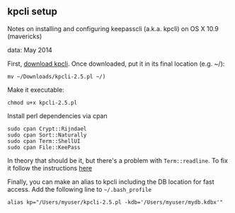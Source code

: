 ## kpcli setup

Notes on installing and configuring keepasscli (a.k.a. kpcli) on OS X 10.9 (mavericks)

data: May 2014


First, [download kpcli](http://kpcli.sourceforge.net/).
Once downloaded, put it in its final location (e.g. ~/):

    mv ~/Downloads/kpcli-2.5.pl ~/)

Make it executable:

    chmod u+x kpcli-2.5.pl

Install perl dependencies via cpan

    sudo cpan Crypt::Rijndael
    sudo cpan Sort::Naturally
    sudo cpan Term::ShellUI
    sudo cpan File::KeePass

In theory that should be it, but there's a problem with `Term::readline`. To fix it follow the instructions [here](https://coderwall.com/p/kk0hqw)


Finally, you can make an alias to kpcli including the DB location for fast access. Add the following line to `~/.bash_profile`

    alias kp="/Users/myuser/kpcli-2.5.pl -kdb='/Users/myuser/mydb.kdbx'"
